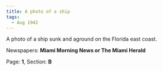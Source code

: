 ```yaml
---  
title: A photo of a ship  
tags:  
  - Aug 1942  
---  
```

  
A photo of a ship sunk and aground on the Florida east coast.  
  
Newspapers: **Miami Morning News or The Miami Herald**  
  
Page: **1**, Section: **B** 
